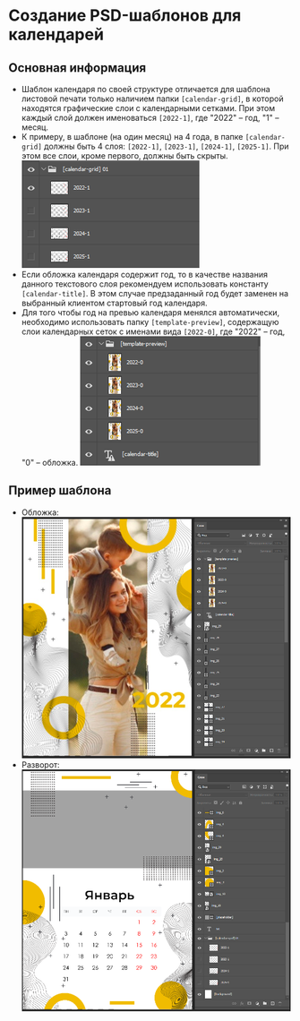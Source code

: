 # Создание PSD-шаблонов для календарей

## Основная информация
* Шаблон календаря по своей структуре отличается для шаблона листовой печати только наличием папки `[calendar-grid]`, в которой находятся графические слои с календарными сетками. При этом каждый слой должен именоваться `[2022-1]`, где "2022" – год, "1" – месяц.
* К примеру, в шаблоне (на один месяц) на 4 года, в папке `[calendar-grid]` должны быть 4 слоя: `[2022-1]`, `[2023-1]`, `[2024-1]`, `[2025-1]`. При этом все слои, кроме первого, должны быть скрыты.
![](../_media/design/design04.png)
* Если обложка календаря содержит год, то в качестве названия данного текстового слоя рекомендуем использовать константу `[calendar-title]`. В этом случае предзаданный год будет заменен на выбранный клиентом стартовый год календаря.
* Для того чтобы год на превью календаря менялся автоматически, необходимо использовать папку `[template-preview]`, содержащую слои календарных сеток с именами вида `[2022-0]`, где "2022" – год, "0" – обложка.
![](../_media/design/design05.png)

## Пример шаблона
* Обложка:
![](../_media/design/design06.png)
* Разворот:
![](../_media/design/design07.png)